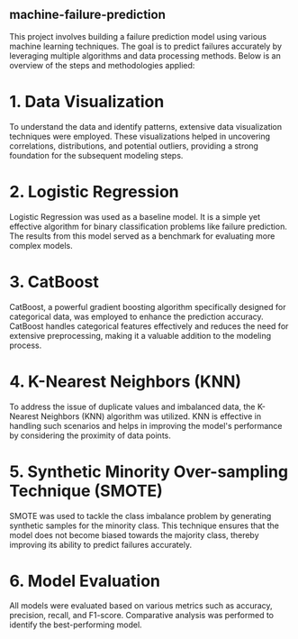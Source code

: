 ## machine-failure-prediction

This project involves building a failure prediction model using various machine learning techniques. The goal is to predict failures accurately by leveraging multiple algorithms and data processing methods. Below is an overview of the steps and methodologies applied:

# 1. Data Visualization
To understand the data and identify patterns, extensive data visualization techniques were employed. These visualizations helped in uncovering correlations, distributions, and potential outliers, providing a strong foundation for the subsequent modeling steps.

# 2. Logistic Regression
Logistic Regression was used as a baseline model. It is a simple yet effective algorithm for binary classification problems like failure prediction. The results from this model served as a benchmark for evaluating more complex models.

# 3. CatBoost
CatBoost, a powerful gradient boosting algorithm specifically designed for categorical data, was employed to enhance the prediction accuracy. CatBoost handles categorical features effectively and reduces the need for extensive preprocessing, making it a valuable addition to the modeling process.

# 4. K-Nearest Neighbors (KNN)
To address the issue of duplicate values and imbalanced data, the K-Nearest Neighbors (KNN) algorithm was utilized. KNN is effective in handling such scenarios and helps in improving the model's performance by considering the proximity of data points.

# 5. Synthetic Minority Over-sampling Technique (SMOTE)
SMOTE was used to tackle the class imbalance problem by generating synthetic samples for the minority class. This technique ensures that the model does not become biased towards the majority class, thereby improving its ability to predict failures accurately.

# 6. Model Evaluation
All models were evaluated based on various metrics such as accuracy, precision, recall, and F1-score. Comparative analysis was performed to identify the best-performing model.

